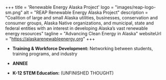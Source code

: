 +++
title = 'Renewable Energy Alaska Project'
logo = "images/reap-logo-sm.png"
alt = "REAP Renewable Energy Alaska Project"
description = "Coalition of large and small Alaska utilities, businesses, conservation and consumer groups, Alaska Native organizations, and municipal, state and federal entities with an interest in developing Alaska’s vast renewable energy resources"
tagline = "Advancing Clean Energy in Alaska"
websiteUrl = "https://alaskarenewableenergy.org"
+++

* **Training & Workforce Development:** Networking between students, training programs, and industry

* **ANNEE**

* **K-12 STEM Education:** (UNFINISHED THOUGHT)